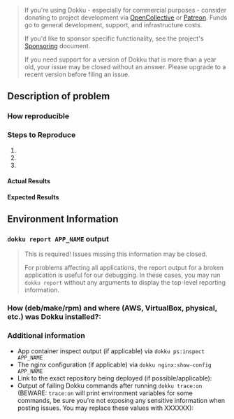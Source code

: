 > If you're using Dokku - especially for commercial purposes - consider donating to project development via [OpenCollective](https://opencollective.com/dokku) or [Patreon](https://www.patreon.com/dokku). Funds go to general development, support, and infrastructure costs.
>
> If you'd like to sponsor specific functionality, see the project's [Sponsoring](https://github.com/dokku/.github/blob/master/SPONSORING.md) document.
>
> If you need support for a version of Dokku that is more than a year old, your issue may be closed without an answer. Please upgrade to a recent version before filing an issue.

## Description of problem

### How reproducible

### Steps to Reproduce

1.
2.
3.

#### Actual Results

#### Expected Results

## Environment Information

<!--- Please replace APP_NAME with the name of your app -->

### `dokku report APP_NAME` output

> This is required! Issues missing this information may be closed.
>
> For problems affecting all applications, the report output for a broken application is useful for our debugging.
> In these cases, you may run `dokku report` without any arguments to display the top-level reporting information.

### How (deb/make/rpm) and where (AWS, VirtualBox, physical, etc.) was Dokku installed?:

### Additional information

- App container inspect output (if applicable) via `dokku ps:inspect APP_NAME`
- The nginx configuration (if applicable) via `dokku nginx:show-config APP_NAME`
- Link to the exact repository being deployed (if possible/applicable):
- Output of failing Dokku commands after running `dokku trace:on`
  (BEWARE: `trace:on` will print environment variables for some commands, be sure you're not exposing any sensitive information when posting issues. You may replace these values with XXXXXX):
